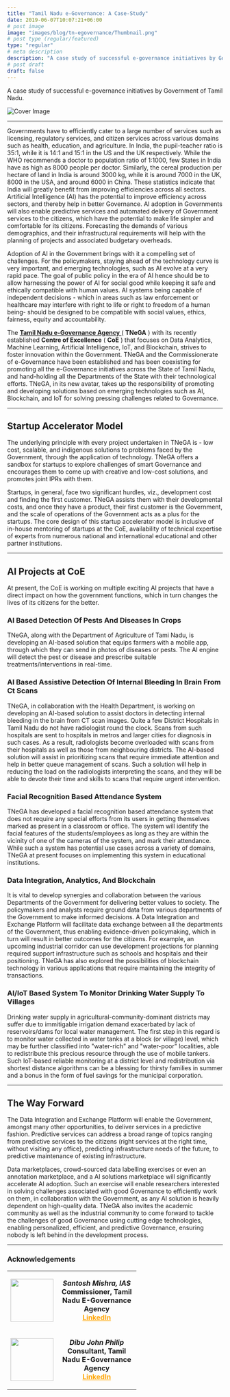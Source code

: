 ```yaml
---
title: "Tamil Nadu e-Governance: A Case-Study"
date: 2019-06-07T10:07:21+06:00
# post image
image: "images/blog/tn-egovernance/Thumbnail.png"
# post type (regular/featured)
type: "regular"
# meta description
description: "A case study of successful e-governance initiatives by Government of Tamil Nadu."
# post draft
draft: false
---
```


A case study of successful e-governance initiatives by Government of Tamil Nadu.

![Cover Image](../../images/blog/tn-egovernance/Thumbnail.png)

---

Governments have to efficiently cater to a large number of services such as licensing, regulatory services, and citizen services across various domains such as health, education, and agriculture. In India, the pupil-teacher ratio is 35:1, while it is 14:1 and 15:1 in the US and the UK respectively. While the WHO recommends a doctor to population ratio of 1:1000, few States in India have as high as 8000 people per doctor. Similarly, the cereal production per hectare of land in India is around 3000 kg, while it is around 7000 in the UK, 8000 in the USA, and around 6000 in China. These statistics indicate that India will greatly benefit from improving efficiencies across all sectors. Artificial Intelligence (AI) has the potential to improve efficiency across sectors, and thereby help in better Governance. AI adoption in Governments will also enable predictive services and automated delivery of Government services to the citizens, which have the potential to make life simpler and comfortable for its citizens. Forecasting the demands of various demographics, and their infrastructural requirements will help with the planning of projects and associated budgetary overheads.

Adoption of AI in the Government brings with it a compelling set of challenges. For the policymakers, staying ahead of the technology curve is very important, and emerging technologies, such as AI evolve at a very rapid pace. The goal of public policy in the era of AI hence should be to allow harnessing the power of AI for social good while keeping it safe and ethically compatible with human values. AI systems being capable of independent decisions - which in areas such as law enforcement or healthcare may interfere with right to life or right to freedom of a human being- should be designed to be compatible with social values, ethics, fairness, equity and accountability.

The [ **Tamil Nadu e-Governance Agency** ](https://tnega.tn.gov.in/) ( **TNeGA** ) with its recently established **Centre of Excellence** ( **CoE** ) that focuses on Data Analytics, Machine Learning, Artificial Intelligence, IoT, and Blockchain, strives to foster innovation within the Government. TNeGA and the Commissionerate of e-Governance have been established and has been coexisting for promoting all the e-Governance initiatives across the State of Tamil Nadu, and hand-holding all the Departments of the State with their technological efforts. TNeGA, in its new avatar, takes up the responsibility of promoting and developing solutions based on emerging technologies such as AI, Blockchain, and IoT for solving pressing challenges related to Governance.

---

## Startup Accelerator Model

The underlying principle with every project undertaken in TNeGA is - low cost, scalable, and indigenous solutions to problems faced by the Government, through the application of technology. TNeGA offers a sandbox for startups to explore challenges of smart Governance and encourages them to come up with creative and low-cost solutions, and promotes joint IPRs with them.

Startups, in general, face two significant hurdles, viz., development cost and finding the first customer. TNeGA assists them with their developmental costs, and once they have a product, their first customer is the Government, and the scale of operations of the Government acts as a plus for the startups. The core design of this startup accelerator model is inclusive of in-house mentoring of startups at the CoE, availability of technical expertise of experts from numerous national and international educational and other partner institutions.

---

## AI Projects at CoE

At present, the CoE is working on multiple exciting AI projects that have a direct impact on how the government functions, which in turn changes the lives of its citizens for the better.

### AI Based Detection Of Pests And Diseases In Crops

TNeGA, along with the Department of Agriculture of Tami Nadu, is developing an AI-based solution that equips farmers with a mobile app, through which they can send in photos of diseases or pests. The AI engine will detect the pest or disease and prescribe suitable treatments/interventions in real-time.

### AI Based Assistive Detection Of Internal Bleeding In Brain From Ct Scans

TNeGA, in collaboration with the Health Department, is working on developing an AI-based solution to assist doctors in detecting internal bleeding in the brain from CT scan images. Quite a few District Hospitals in Tamil Nadu do not have radiologist round the clock. Scans from such hospitals are sent to hospitals in metros and larger cities for diagnosis in such cases. As a result, radiologists become overloaded with scans from their hospitals as well as those from neighbouring districts. The AI-based solution will assist in prioritizing scans that require immediate attention and help in better queue management of scans. Such a solution will help in reducing the load on the radiologists interpreting the scans, and they will be able to devote their time and skills to scans that require urgent intervention.

### Facial Recognition Based Attendance System

TNeGA has developed a facial recognition based attendance system that does not require any special efforts from its users in getting themselves marked as present in a classroom or office. The system will identify the facial features of the students/employees as long as they are within the vicinity of one of the cameras of the system, and mark their attendance. While such a system has potential use cases across a variety of domains, TNeGA at present focuses on implementing this system in educational institutions.

### Data Integration, Analytics, And Blockchain

It is vital to develop synergies and collaboration between the various Departments of the Government for delivering better values to society. The policymakers and analysts require ground data from various departments of the Government to make informed decisions. A Data Integration and Exchange Platform will facilitate data exchange between all the departments of the Government, thus enabling evidence-driven policymaking, which in turn will result in better outcomes for the citizens. For example, an upcoming industrial corridor can use development projections for planning required support infrastructure such as schools and hospitals and their positioning. TNeGA has also explored the possibilities of blockchain technology in various applications that require maintaining the integrity of transactions.

### AI/IoT Based System To Monitor Drinking Water Supply To Villages

Drinking water supply in agricultural-community-dominant districts may suffer due to immitigable irrigation demand exacerbated by lack of reservoirs/dams for local water management. The first step in this regard is to monitor water collected in water tanks at a block (or village) level, which may be further classified into "water-rich" and "water-poor" localities, able to redistribute this precious resource through the use of mobile tankers. Such IoT-based reliable monitoring at a district level and redistribution via shortest distance algorithms can be a blessing for thirsty families in summer and a bonus in the form of fuel savings for the municipal corporation.

---

## The Way Forward

The Data Integration and Exchange Platform will enable the Government, amongst many other opportunities, to deliver services in a predictive fashion. Predictive services can address a broad range of topics ranging from predictive services to the citizens (right services at the right time, without visiting any office), predicting infrastructure needs of the future, to predictive maintenance of existing infrastructure.

Data marketplaces, crowd-sourced data labelling exercises or even an annotation marketplace, and a AI solutions marketplace will significantly accelerate AI adoption. Such an exercise will enable researchers interested in solving challenges associated with good Governance to efficiently work on them, in collaboration with the Government, as any AI solution is heavily dependent on high-quality data. TNeGA also invites the academic community as well as the industrial community to come forward to tackle the challenges of good Governance using cutting edge technologies, enabling personalized, efficient, and predictive Governance, ensuring nobody is left behind in the development process.

---

### Acknowledgements

<table style="width:60%; margin-right:50%;">
  <tr>
    <td align="center" >
      <img src="https://media-exp1.licdn.com/dms/image/C5603AQHZb3S3WYKYew/profile-displayphoto-shrink_400_400/0?e=1608163200&v=beta&t=vGM_EJmQqJwLq4ecoCmzGl_xliFhj2j3pDmEAkbbM8s" width="100px;" class="rounded-circle" style="margin-bottom: 0;"/>
    </td>
    <td align="center" style="vertical-align: middle;"> <p><strong>
      <em>Santosh Mishra, IAS</em>
      <br/>
      Commissioner, Tamil Nadu E-Governance Agency
      <br/>
      <a href="https://www.linkedin.com/in/santoshmisra/" style="color: orange">LinkedIn</a>
    </strong></p></td>
  </tr>
  <tr>
    <td align="center" >
      <img src="https://media-exp1.licdn.com/dms/image/C5103AQEW5quqgDGlDQ/profile-displayphoto-shrink_400_400/0?e=1608163200&v=beta&t=FXWv4Wt030ZP0yznwoBJxHCo0Cl7GugBPgNwkYrz4rg" width="100px;" class="rounded-circle" style="margin-bottom: 0;"/>
    </td>
    <td align="center" style="vertical-align: middle;"> <p><strong>
      <em>Dibu John Philip</em>
      <br/>
      Consultant, Tamil Nadu E-Governance Agency
      <br/>
      <a href="https://www.linkedin.com/in/dibujphilip/" style="color: orange">LinkedIn</a>
    </strong></p></td>
  </tr>
</table>
